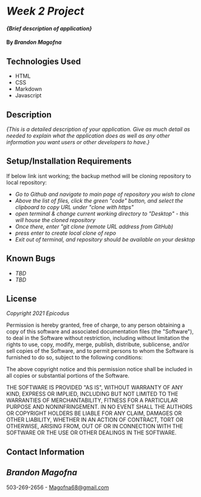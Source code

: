# _Week 2 Project_

#### _{Brief description of application}_

#### By _**Brandon Magofna**_

## Technologies Used

* HTML
* CSS
* Markdown
* Javascript

## Description

_{This is a detailed description of your application. Give as much detail as needed to explain what the application does as well as any other information you want users or other developers to have.}_

## Setup/Installation Requirements

If below link isnt working; the backup method will be cloning repository to local repository:

* _Go to Github and navigate to main page of repository you wish to clone_
* _Above the list of files, click the green "code" button, and select the clipboard to copy URL under "clone with https"_
* _open terminal & change current working directory to "Desktop" - this will house the cloned repository_
* _Once there, enter "git clone (remote URL address from GitHub)_
* _press enter to create local clone of repo_
* _Exit out of terminal, and repository should be available on your desktop_ 


## Known Bugs

* _TBD_
* _TBD_

## License

_Copyright 2021 Epicodus_

Permission is hereby granted, free of charge, to any person obtaining a copy of this software and associated documentation files (the "Software"), to deal in the Software without restriction, including without limitation the rights to use, copy, modify, merge, publish, distribute, sublicense, and/or sell copies of the Software, and to permit persons to whom the Software is furnished to do so, subject to the following conditions:

The above copyright notice and this permission notice shall be included in all copies or substantial portions of the Software.

THE SOFTWARE IS PROVIDED "AS IS", WITHOUT WARRANTY OF ANY KIND, EXPRESS OR IMPLIED, INCLUDING BUT NOT LIMITED TO THE WARRANTIES OF MERCHANTABILITY, FITNESS FOR A PARTICULAR PURPOSE AND NONINFRINGEMENT. IN NO EVENT SHALL THE AUTHORS OR COPYRIGHT HOLDERS BE LIABLE FOR ANY CLAIM, DAMAGES OR OTHER LIABILITY, WHETHER IN AN ACTION OF CONTRACT, TORT OR OTHERWISE, ARISING FROM, OUT OF OR IN CONNECTION WITH THE SOFTWARE OR THE USE OR OTHER DEALINGS IN THE SOFTWARE.

## Contact Information

## _Brandon Magofna_ 
503-269-2656  -  Magofna68@gmail.com